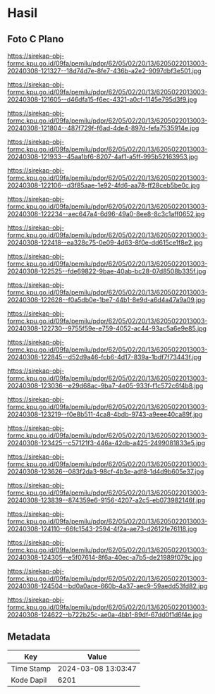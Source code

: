 # Hasil

## Foto C Plano

https://sirekap-obj-formc.kpu.go.id/09fa/pemilu/pdpr/62/05/02/20/13/6205022013003-20240308-121327--18d74d7e-8fe7-436b-a2e2-9097dbf3e501.jpg

https://sirekap-obj-formc.kpu.go.id/09fa/pemilu/pdpr/62/05/02/20/13/6205022013003-20240308-121605--d46dfa15-f6ec-4321-a0cf-1145e795d3f9.jpg

https://sirekap-obj-formc.kpu.go.id/09fa/pemilu/pdpr/62/05/02/20/13/6205022013003-20240308-121804--487f729f-f6ad-4de4-897d-fefa7535914e.jpg

https://sirekap-obj-formc.kpu.go.id/09fa/pemilu/pdpr/62/05/02/20/13/6205022013003-20240308-121933--45aa1bf6-8207-4af1-a5ff-995b52163953.jpg

https://sirekap-obj-formc.kpu.go.id/09fa/pemilu/pdpr/62/05/02/20/13/6205022013003-20240308-122106--d3f85aae-1e92-4fd6-aa78-ff28ceb5be0c.jpg

https://sirekap-obj-formc.kpu.go.id/09fa/pemilu/pdpr/62/05/02/20/13/6205022013003-20240308-122234--aec647a4-6d96-49a0-8ee8-8c3c1aff0652.jpg

https://sirekap-obj-formc.kpu.go.id/09fa/pemilu/pdpr/62/05/02/20/13/6205022013003-20240308-122418--ea328c75-0e09-4d63-8f0e-dd615ce1f8e2.jpg

https://sirekap-obj-formc.kpu.go.id/09fa/pemilu/pdpr/62/05/02/20/13/6205022013003-20240308-122525--fde69822-9bae-40ab-bc28-07d8508b335f.jpg

https://sirekap-obj-formc.kpu.go.id/09fa/pemilu/pdpr/62/05/02/20/13/6205022013003-20240308-122628--f0a5db0e-1be7-44b1-8e9d-a6d4a47a9a09.jpg

https://sirekap-obj-formc.kpu.go.id/09fa/pemilu/pdpr/62/05/02/20/13/6205022013003-20240308-122730--9755f59e-e759-4052-ac44-93ac5a6e9e85.jpg

https://sirekap-obj-formc.kpu.go.id/09fa/pemilu/pdpr/62/05/02/20/13/6205022013003-20240308-122845--d52d9a46-fcb6-4d17-839a-1bdf7f73443f.jpg

https://sirekap-obj-formc.kpu.go.id/09fa/pemilu/pdpr/62/05/02/20/13/6205022013003-20240308-123036--e29d68ac-9ba7-4e05-933f-f1c572c6f4b8.jpg

https://sirekap-obj-formc.kpu.go.id/09fa/pemilu/pdpr/62/05/02/20/13/6205022013003-20240308-123219--f0e8b511-4ca8-4bdb-9743-a9eee40ca89f.jpg

https://sirekap-obj-formc.kpu.go.id/09fa/pemilu/pdpr/62/05/02/20/13/6205022013003-20240308-123425--c57121f3-446a-42db-a425-2499081833e5.jpg

https://sirekap-obj-formc.kpu.go.id/09fa/pemilu/pdpr/62/05/02/20/13/6205022013003-20240308-123626--083f2da3-98cf-4b3e-adf8-1d4d9b605e37.jpg

https://sirekap-obj-formc.kpu.go.id/09fa/pemilu/pdpr/62/05/02/20/13/6205022013003-20240308-123839--874359e6-9156-4207-a2c5-eb073982146f.jpg

https://sirekap-obj-formc.kpu.go.id/09fa/pemilu/pdpr/62/05/02/20/13/6205022013003-20240308-124110--66fc1543-2594-4f2a-ae73-d2612fe76118.jpg

https://sirekap-obj-formc.kpu.go.id/09fa/pemilu/pdpr/62/05/02/20/13/6205022013003-20240308-124305--e5f07614-8f6a-40ec-a7b5-de21989f079c.jpg

https://sirekap-obj-formc.kpu.go.id/09fa/pemilu/pdpr/62/05/02/20/13/6205022013003-20240308-124504--bd0a0ace-660b-4a37-aec9-59aedd53fd82.jpg

https://sirekap-obj-formc.kpu.go.id/09fa/pemilu/pdpr/62/05/02/20/13/6205022013003-20240308-124622--b722b25c-ae0a-4bb1-89df-67dd0f1d6f4e.jpg


## Metadata

| Key        | Value               |
| ---------- | ------------------- |
| Time Stamp | 2024-03-08 13:03:47 |
| Kode Dapil | 6201                |



